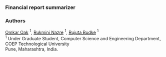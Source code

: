 ### Financial report summarizer
### Authors
[Omkar Oak](https://github.com/omkaroak26) $^1$, [Rukmini Nazre](https://github.com/rukmini-17) $^1$, [Rujuta Budke](https://github.com/rujuta13) $^1$ <br>
$^1$ Under Graduate Student, Computer Science and Engineering Department, COEP Technological University <br>
Pune, Maharashtra, India. <br>
